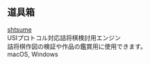 ## 道具箱

[shtsume](https://github.com/hkijin/shtsume/releases/tag/v1.0.0)  
USIプロトコル対応詰将棋検討用エンジン  
詰将棋作図の検証や作品の鑑賞用に使用できます。  
macOS, Windows  
